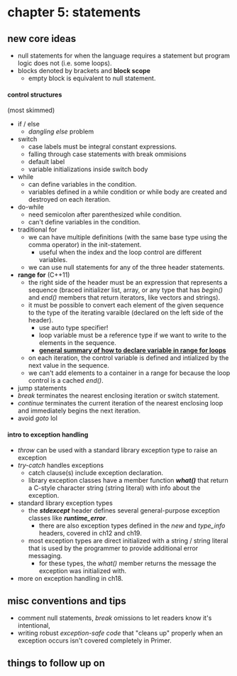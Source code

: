 # chapter 5: statements

## new core ideas
- null statements for when the language requires a statement but program logic does not (i.e. some loops).
- blocks denoted by brackets and **block scope**
	- empty block is equivalent to null statement.

#### control structures
(most skimmed)

- if / else
	- *dangling else* problem
- switch
	- case labels must be integral constant expressions.
	- falling through case statements with break ommisions
	- default label
	- variable initializations inside switch body
- while
	- can define variables in the condition.
	- variables defined in a while condition or while body are created and destroyed on each iteration.
- do-while
	- need semicolon after parenthesized while condition.
	- can't define variables in the condition.
- traditional for
	- we can have multiple definitions (with the same base type using the comma operator) in the init-statement.
		- useful when the index and the loop control are different variables.
	- we can use null statements for any of the three header statements.
- **range for** (C++11)
	- the right side of the header must be an expression that represents a sequence (braced initializer list, array, or any type that has *begin()* and *end()* members that return iterators, like vectors and strings).
	- it must be possible to convert each element of the given sequence to the type of the iterating varaible (declared on the left side of the header).
		- use auto type specifier!
		- loop variable must be a reference type if we want to write to the elements in the sequence.
		- [**general summary of how to declare variable in range for loops**](https://stackoverflow.com/questions/15176104/c11-range-based-loop-get-item-by-value-or-reference-to-const)
	- on each iteration, the control variable is defined and intialized by the next value in the sequence.
	- we can't add elements to a container in a range for because the loop control is a cached *end()*.
- jump statements
- *break* terminates the nearest enclosing iteration or switch statement.
- *continue* terminates the current iteration of the nearest enclosing loop and immediately begins the next iteration.
- avoid *goto* lol


#### intro to exception handling
- *throw* can be used with a standard library exception type to raise an exception
- *try-catch* handles exceptions
	- catch clause(s) include exception declaration.
	- library exception classes have a member function ***what()*** that return a C-style character string (string literal) with info about the exception. 
- standard library exception types
	- the ***stdexcept*** header defines several general-purpose exception classes like ***runtime_error***.
		- there are also exception types defined in the *new* and *type_info* headers, covered in ch12 and ch19.
	- most exception types are direct initialized with a string / string literal that is used by the programmer to provide additional error messaging.
		- for these types, the *what()* member returns the message the exception was initialized with.
- more on exception handling in ch18.

## misc conventions and tips
- comment null statements, *break* omissions to let readers know it's intentional,
- writing robust *exception-safe code* that "cleans up" properly when an exception occurs isn't covered completely in Primer.

## things to follow up on